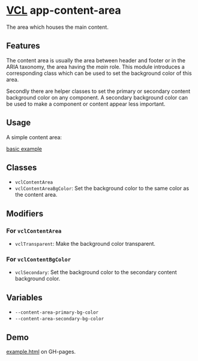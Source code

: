 # [VCL](https://github.com/vcl/vcl/doc) app-content-area

The area which houses the main content.

## Features

The content area is usually the area between header and footer or in the ARIA
taxonomy, the area having the _main_ role.
This module introduces a corresponding class which can be used to set the
background color of this area.

Secondly there are helper classes to set the primary or secondary
content background color on any component.
A secondary background color can be used to make a component or content
appear less important.

## Usage

A simple content area:

[basic example](/demo/example.html)

## Classes

- `vclContentArea`
- `vclContentAreaBgColor`: Set the background color to the same color as the content area.

## Modifiers

### For `vclContentArea`

- `vclTransparent`: Make the background color transparent.

### For `vclContentBgColor`

- `vclSecondary`: Set the background color to the secondary content
  background color.

## Variables

- `--content-area-primary-bg-color`
- `--content-area-secondary-bg-color`

## Demo

[example.html](/demo/example.html) on GH-pages.
